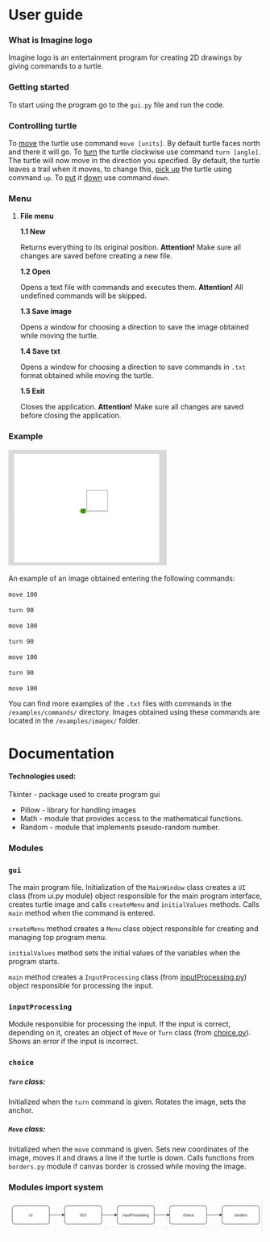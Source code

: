 # User guide

### What is Imagine logo

Imagine logo is an entertainment program for creating 2D drawings by giving commands to a turtle.

### Getting started

To start using the program go to the `gui.py` file and run the code.

### Controlling turtle

To <u>move</u> the turtle use command `move [units]`. By default turtle faces north and there it will go. To <u>turn</u> the turtle clockwise use command `turn [angle]`. The turtle will now move in the direction you specified. By default, the turtle leaves a trail when it moves, to change this, <u>pick up</u> the turtle using command `up`. To <u>put</u> it <u>down</u> use command `down`.

### Menu

1. **File menu**

   **1.1 New**

   Returns everything to its original position. **Attention!** Make sure all changes are saved before creating a new file.

   **1.2 Open**

   Opens a text file with commands and executes them. **Attention!** All undefined commands will be skipped.

   **1.3 Save image**

   Opens a window for choosing a direction to save the image obtained while moving the turtle.

   **1.4 Save txt**

   Opens a window for choosing a direction to save commands in `.txt` format obtained while moving the turtle.

   **1.5 Exit**

   Closes the application. **Attention!** Make sure all changes are saved before closing the application.

### Example

<img src="docs/example.jpg" style="zoom: 33%;" />

An example of an image obtained entering the following commands:

`move 100`

`turn 90`

`move 100`

`turn 90`

`move 100`

`turn 90`

`move 100`

You can find more examples of the `.txt` files with commands in the `/examples/commands/` directory. Images obtained using these commands are located in the `/examples/imagex/` folder.



# Documentation

#### Technologies used:

Tkinter - package used to create program gui

- Pillow - library for handling images
- Math - module that provides access to the mathematical functions.
- Random - module that implements pseudo-random number.

### Modules

### <a name='gui'>`gui`</a>

The main program file. Initialization of the `MainWindow` class creates a `UI` class (from ui.py module) object responsible for the main program interface, creates turtle image and calls `createMenu` and `initialValues` methods. Calls `main` method when the command is entered.

`createMenu` method creates a `Menu` class object responsible for creating and managing top program menu.

`initialValues` method sets the initial values of the variables when the program starts.

`main` method creates a `InputProcessing` class (from [inputProcessing.py](#InputProcessing)) object responsible for processing the input.

### <a name='inputProcessing'>`inputProcessing`</a>

Module responsible for processing the input. If the input is correct, depending on it, creates an object of `Move` or `Turn` class (from [choice.py](#Logomocja_choice)). Shows an error if the input is incorrect.

### <a name='choice'>`choice`</a>

##### `Turn` class:

Initialized when the `turn` command is given. Rotates the image, sets the anchor.

##### `Move` class:

Initialized when the `move` command is given. Sets new coordinates of the image, moves it and draws a line if the turtle is down. Calls functions from `borders.py` module if canvas border is crossed while moving the image.

### Modules import system

![](docs/imports.jpg)